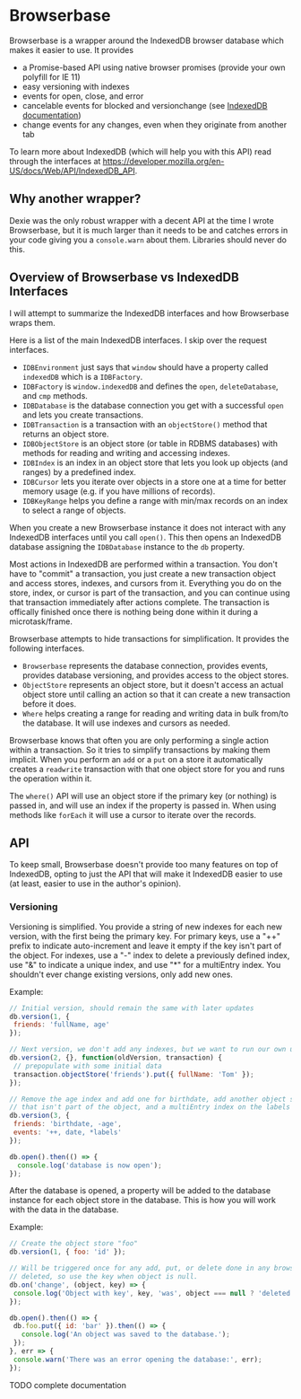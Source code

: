 # Browserbase

Browserbase is a wrapper around the IndexedDB browser database which makes it easier to use. It provides
* a Promise-based API using native browser promises (provide your own polyfill for IE 11)
* easy versioning with indexes
* events for open, close, and error
* cancelable events for blocked and versionchange (see [IndexedDB documentation](https://developer.mozilla.org/en-US/docs/Web/API/IDBDatabase/onversionchange))
* change events for any changes, even when they originate from another tab

To learn more about IndexedDB (which will help you with this API) read through the interfaces at
https://developer.mozilla.org/en-US/docs/Web/API/IndexedDB_API.

## Why another wrapper?

Dexie was the only robust wrapper with a decent API at the time I wrote Browserbase, but it is much larger than it needs
to be and catches errors in your code giving you a `console.warn` about them. Libraries should never do this.

## Overview of Browserbase vs IndexedDB Interfaces

I will attempt to summarize the IndexedDB interfaces and how Browserbase wraps them.

Here is a list of the main IndexedDB interfaces. I skip over the request interfaces.

* `IDBEnvironment` just says that `window` should have a property called `indexedDB` which is a `IDBFactory`.
* `IDBFactory` is `window.indexedDB` and defines the `open`, `deleteDatabase`, and `cmp` methods.
* `IDBDatabase` is the database connection you get with a successful `open` and lets you create transactions.
* `IDBTransaction` is a transaction with an `objectStore()` method that returns an object store.
* `IDBObjectStore` is an object store (or table in RDBMS databases) with methods for reading and writing and accessing indexes.
* `IDBIndex` is an index in an object store that lets you look up objects (and ranges) by a predefined index.
* `IDBCursor` lets you iterate over objects in a store one at a time for better memory usage (e.g. if you have millions of records).
* `IDBKeyRange` helps you define a range with min/max records on an index to select a range of objects.

When you create a new Browserbase instance it does not interact with any IndexedDB interfaces until you call `open()`.
This then opens an IndexedDB database assigning the `IDBDatabase` instance to the `db` property.

Most actions in IndexedDB are performed within a transaction. You don't have to "commit" a transaction, you just create
a new transaction object and access stores, indexes, and cursors from it. Everything you do on the store, index, or
cursor is part of the transaction, and you can continue using that transaction immediately after actions complete. The
transaction is offically finished once there is nothing being done within it during a microtask/frame.

Browserbase attempts to hide transactions for simplification. It provides the following interfaces.

* `Browserbase` represents the database connection, provides events, provides database versioning, and provides access to
  the object stores.
* `ObjectStore` represents an object store, but it doesn't access an actual object store until calling an action so that
  it can create a new transaction before it does.
* `Where` helps creating a range for reading and writing data in bulk from/to the database. It will use indexes and
  cursors as needed.

Browserbase knows that often you are only performing a single action within a transaction. So it tries to simplify
transactions by making them implicit. When you perform an `add` or a `put` on a store it automatically creates a
`readwrite` transaction with that one object store for you and runs the operation within it.

The `where()` API will use an object store if the primary key (or nothing) is passed in, and will use an index if the
property is passed in. When using methods like `forEach` it will use a cursor to iterate over the records.

## API

To keep small, Browserbase doesn't provide too many features on top of IndexedDB, opting to just the API that will make it
IndexedDB easier to use (at least, easier to use in the author's opinion).

### Versioning

Versioning is simplified. You provide a string of new indexes for each new version, with the first being the primary
key. For primary keys, use a "++" prefix to indicate auto-increment and leave it empty if the key isn't part of the
object. For indexes, use a "-" index to delete a previously defined index, use "&" to indicate a unique index, and use
"*" for a multiEntry index. You shouldn't ever change existing versions, only add new ones.

Example:

```js
// Initial version, should remain the same with later updates
db.version(1, {
 friends: 'fullName, age'
});

// Next version, we don't add any indexes, but we want to run our own update code to prepopulate the database
db.version(2, {}, function(oldVersion, transaction) {
 // prepopulate with some initial data
 transaction.objectStore('friends').put({ fullName: 'Tom' });
});

// Remove the age index and add one for birthdate, add another object store with an auto-incrementing primary key
// that isn't part of the object, and a multiEntry index on the labels array.
db.version(3, {
 friends: 'birthdate, -age',
 events: '++, date, *labels'
});

db.open().then(() => {
  console.log('database is now open');
});
```

After the database is opened, a property will be added to the database instance for each object store in the
database. This is how you will work with the data in the database.

Example:

```js
// Create the object store "foo"
db.version(1, { foo: 'id' });

// Will be triggered once for any add, put, or delete done in any browser tab. The object will be null when it was
// deleted, so use the key when object is null.
db.on('change', (object, key) => {
 console.log('Object with key', key, 'was', object === null ? 'deleted' : 'saved');
});

db.open().then(() => {
 db.foo.put({ id: 'bar' }).then(() => {
   console.log('An object was saved to the database.');
 });
}, err => {
 console.warn('There was an error opening the database:', err);
});
```

TODO complete documentation
